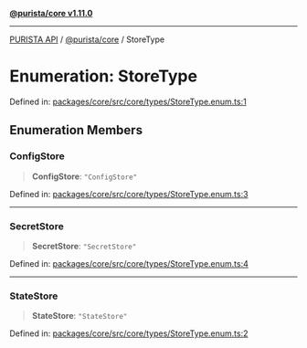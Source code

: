 [**@purista/core v1.11.0**](../README.md)

***

[PURISTA API](../../../packages.md) / [@purista/core](../README.md) / StoreType

# Enumeration: StoreType

Defined in: [packages/core/src/core/types/StoreType.enum.ts:1](https://github.com/puristajs/purista/blob/master/packages/core/src/core/types/StoreType.enum.ts#L1)

## Enumeration Members

### ConfigStore

> **ConfigStore**: `"ConfigStore"`

Defined in: [packages/core/src/core/types/StoreType.enum.ts:3](https://github.com/puristajs/purista/blob/master/packages/core/src/core/types/StoreType.enum.ts#L3)

***

### SecretStore

> **SecretStore**: `"SecretStore"`

Defined in: [packages/core/src/core/types/StoreType.enum.ts:4](https://github.com/puristajs/purista/blob/master/packages/core/src/core/types/StoreType.enum.ts#L4)

***

### StateStore

> **StateStore**: `"StateStore"`

Defined in: [packages/core/src/core/types/StoreType.enum.ts:2](https://github.com/puristajs/purista/blob/master/packages/core/src/core/types/StoreType.enum.ts#L2)
